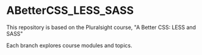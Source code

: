 # ABetterCSS_LESS_SASS
This repository is based on the Pluralsight course, "A Better CSS: LESS and SASS"

Each branch explores course modules and topics.